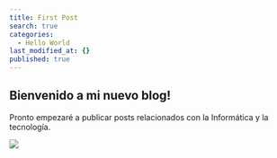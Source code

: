 ```yaml
---
title: First Post
search: true
categories:
  - Hello World
last_modified_at: {}
published: true
---
```


## Bienvenido a mi nuevo blog!


Pronto empezaré a publicar posts relacionados con la Informática y la tecnología.

![]({{site.baseurl}}/https://i.imgur.com/CyLfvbh.jpg)
